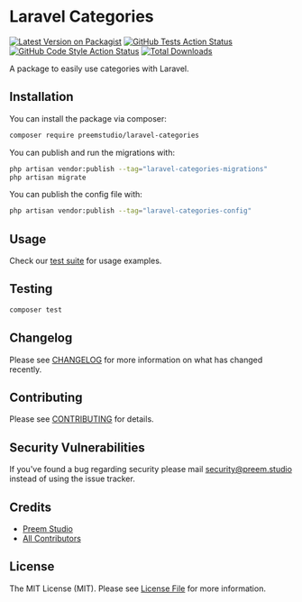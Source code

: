 # Laravel Categories

[![Latest Version on Packagist](https://img.shields.io/packagist/v/preemstudio/laravel-categories.svg?style=flat-square)](https://packagist.org/packages/preemstudio/laravel-categories)
[![GitHub Tests Action Status](https://img.shields.io/github/actions/workflow/status/preemstudio/laravel-categories/run-tests.yml?branch=main&label=tests&style=flat-square)](https://github.com/preemstudio/laravel-categories/actions?query=workflow%3Arun-tests+branch%3Amain)
[![GitHub Code Style Action Status](https://img.shields.io/github/actions/workflow/status/preemstudio/laravel-categories/fix-php-code-style-issues.yml?branch=main&label=code%20style&style=flat-square)](https://github.com/preemstudio/laravel-categories/actions?query=workflow%3A"Fix+PHP+code+style+issues"+branch%3Amain)
[![Total Downloads](https://img.shields.io/packagist/dt/preemstudio/laravel-categories.svg?style=flat-square)](https://packagist.org/packages/preemstudio/laravel-categories)

A package to easily use categories with Laravel.

## Installation

You can install the package via composer:

```bash
composer require preemstudio/laravel-categories
```

You can publish and run the migrations with:

```bash
php artisan vendor:publish --tag="laravel-categories-migrations"
php artisan migrate
```

You can publish the config file with:

```bash
php artisan vendor:publish --tag="laravel-categories-config"
```

## Usage

Check our [test suite](/tests) for usage examples.

## Testing

```bash
composer test
```

## Changelog

Please see [CHANGELOG](CHANGELOG.md) for more information on what has changed recently.

## Contributing

Please see [CONTRIBUTING](CONTRIBUTING.md) for details.

## Security Vulnerabilities

If you've found a bug regarding security please mail [security@preem.studio](mailto:security@preem.studio) instead of using the issue tracker.

## Credits

- [Preem Studio](https://github.com/PreemStudio)
- [All Contributors](../../contributors)

## License

The MIT License (MIT). Please see [License File](LICENSE.md) for more information.
